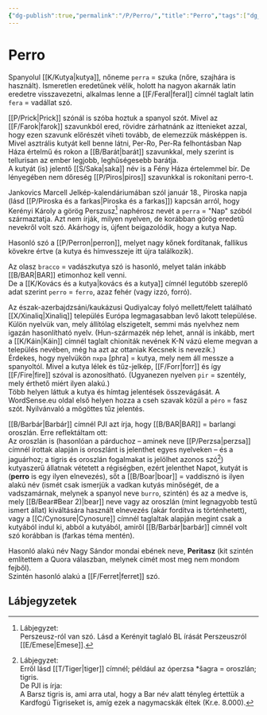 ```yaml
---
{"dg-publish":true,"permalink":"/P/Perro/","title":"Perro","tags":["dg_uploaded"],"created":"2023-10-26T02:46","updated":"2023-11-02T04:37"}
---
```



# Perro

Spanyolul [[K/Kutya\|kutya]], nőneme `perra` = szuka (nőre, szajhára is használt). Ismeretlen eredetűnek vélik, holott ha nagyon akarnák latin eredetre visszavezetni, alkalmas lenne a [[F/Feral\|feral]] címnél taglalt latin `fera` = vadállat szó.  

[[P/Prick\|Prick]] szónál is szóba hoztuk a spanyol szót. Mivel az [[F/Farok\|farok]] szavunkból ered, rövidre zárhatnánk az ittenieket azzal, hogy ezen szavunk előrészét viheti tovább, de elemezzük másképpen is.  
Mivel asztrális kutyát kell benne látni, Per-Ro, Per-Ra felhontásban Nap Háza értelmű és rokon a [[B/Barát\|barát]] szavunkkal, mely szerint is tellurisan az ember legjobb, leghűségesebb barátja.  
A kutyát (is) jelentő [[S/Saka\|saka]] név is a Fény Háza értelemmel bír. De lényegében nem dőreség [[P/Piros\|piros]] szavunkkal is rokonítani perro-t.  

Jankovics Marcell Jelkép-kalendáriumában szól január 18., Piroska napja (lásd [[P/Piroska és a farkas\|Piroska és a farkas]]) kapcsán arról, hogy Kerényi Károly a görög Perszusz[^1] naphérosz nevét a `perra` = "Nap" szóból származtatja. Azt nem írják, milyen nyelven, de korábban görög eredetű nevekről volt szó. Akárhogy is, újfent beigazolódik, hogy a kutya Nap.  

Hasonló szó a [[P/Perron\|perron]], melyet nagy kőnek fordítanak, fallikus kövekre értve (a kutya és hímvesszeje itt újra találkozik).  

Az olasz `bracco` = vadászkutya szó is hasonló, melyet talán inkább [[B/BAR\|BAR]] etimonhoz kell venni.  
De a [[K/Kovács és a kutya\|kovács és a kutya]] címnél legutóbb szereplő adat szerint `perro` = `ferro`, azaz fehér (vagy izzó, forró).  

Az észak-azerbajdzsáni/kaukázusi Qudiyalcay folyó mellett/felett található [[X/Xinaliq\|Xinaliq]] település Európa legmagasabban levő lakott települése. Külön nyelvük van, mely állítólag elszigetelt, semmi más nyelvhez nem igazán hasonlítható nyelv. (Hun-származék nép lehet, annál is inkább, mert a [[K/Káin\|Káin]] címnél taglalt chioniták nevének K-N vázú eleme megvan a település nevében, még ha azt az ottaniak Kecsnek is nevezik.)  
Érdekes, hogy nyelvükön `пхра` \[phra\] = kutya, mely nem áll messze a spanyoltól. Mivel a kutya lélek és tűz-jelkép, [[F/Forr\|forr]] és így [[F/Fire\|fire]] szóval is azonosítható. (Ugyanezen nyelven `pir` = szentély, mely érthető miért ilyen alakú.)  
Több helyen láttuk a kutya és hímtag jelentések összevágását. A WordSense.eu oldal első helyen hozza a cseh szavak közül a `péro` = fasz szót. Nyilvánvaló a mögöttes tűz jelentés.  

[[B/Barbár\|Barbár]] címnél PJI azt írja, hogy [[B/BAR\|BAR]] = barlangi oroszlán. Erre reflektáltam ott:  
Az oroszlán is (hasonlóan a párduchoz – aminek neve [[P/Perzsa\|perzsa]] címnél írottak alapján is oroszlánt is jelenthet egyes nyelveken – és a jaguárhoz; a tigris és oroszlán fogalmakat is jelölhet azonos szó[^2]) kutyaszerű állatnak vétetett a régiségben, ezért jelenthet Napot, kutyát is (**perro** is egy ilyen elnevezés), sőt a [[B/Boar\|boar]] = vaddisznó is ilyen alakú név (ismét csak ismerjük a vadkan kutyás minőségét, de a vadszamárnak, melynek a spanyol neve `burro`, szintén) és az a medve is, mely [[B/Bear#Bear 2)\|bear]] neve vagy az oroszlán (mint legnagyobb testű ismert állat) kiváltására használt elnevezés (akár fordítva is történhetett), vagy a [[C/Cynosure\|Cynosure]] címnél taglaltak alapján megint csak a kutyából indul ki, abból a kutyából, amiről [[B/Barbár\|barbár]] címnél volt szó korábban is (farkas téma mentén).  

Hasonló alakú név Nagy Sándor mondai ebének neve, **Peritasz** (kit szintén említettem a Quora válaszban, melynek címét most meg nem mondom fejből).  
Szintén hasonló alakú a [[F/Ferret\|ferret]] szó.  

## Lábjegyzetek

[^1]: Lábjegyzet:  
Perszeusz-ról van szó. Lásd a Kerényit taglaló BL írását Perszeuszról [[E/Emese\|Emese]].  

[^2]: Lábjegyzet:  
Erről lásd [[T/Tiger\|tiger]] címnél; például az óperzsa \*šagra = oroszlán; tigris.  
De PJI is írja:  
A Barsz tigris is, ami arra utal, hogy a Bar név alatt tényleg értettük a Kardfogú Tigriseket is, amíg ezek a nagymacskák éltek (Kr.e. 8.000).  
